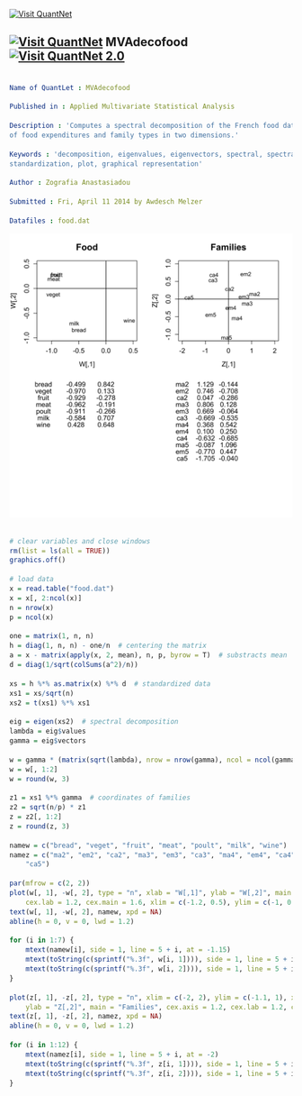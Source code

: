 
[<img src="https://github.com/QuantLet/Styleguide-and-Validation-procedure/blob/master/pictures/banner.png" alt="Visit QuantNet">](http://quantlet.de/index.php?p=info)

## [<img src="https://github.com/QuantLet/Styleguide-and-Validation-procedure/blob/master/pictures/qloqo.png" alt="Visit QuantNet">](http://quantlet.de/) **MVAdecofood** [<img src="https://github.com/QuantLet/Styleguide-and-Validation-procedure/blob/master/pictures/QN2.png" width="60" alt="Visit QuantNet 2.0">](http://quantlet.de/d3/ia)

```yaml

Name of QuantLet : MVAdecofood

Published in : Applied Multivariate Statistical Analysis

Description : 'Computes a spectral decomposition of the French food data and gives a representation
of food expenditures and family types in two dimensions.'

Keywords : 'decomposition, eigenvalues, eigenvectors, spectral, spectral-decomposition,
standardization, plot, graphical representation'

Author : Zografia Anastasiadou

Submitted : Fri, April 11 2014 by Awdesch Melzer

Datafiles : food.dat

```

![Picture1](MVAdecofood-1.png)


```r

# clear variables and close windows
rm(list = ls(all = TRUE))
graphics.off()

# load data
x = read.table("food.dat")
x = x[, 2:ncol(x)]
n = nrow(x)
p = ncol(x)

one = matrix(1, n, n)
h = diag(1, n, n) - one/n  # centering the matrix
a = x - matrix(apply(x, 2, mean), n, p, byrow = T)  # substracts mean
d = diag(1/sqrt(colSums(a^2)/n))

xs = h %*% as.matrix(x) %*% d  # standardized data
xs1 = xs/sqrt(n)
xs2 = t(xs1) %*% xs1

eig = eigen(xs2)  # spectral decomposition
lambda = eig$values
gamma = eig$vectors

w = gamma * (matrix(sqrt(lambda), nrow = nrow(gamma), ncol = ncol(gamma), byrow = T))  # coordinates of food
w = w[, 1:2]
w = round(w, 3)

z1 = xs1 %*% gamma  # coordinates of families
z2 = sqrt(n/p) * z1
z = z2[, 1:2]
z = round(z, 3)

namew = c("bread", "veget", "fruit", "meat", "poult", "milk", "wine")
namez = c("ma2", "em2", "ca2", "ma3", "em3", "ca3", "ma4", "em4", "ca4", "ma5", "em5", 
    "ca5")

par(mfrow = c(2, 2))
plot(w[, 1], -w[, 2], type = "n", xlab = "W[,1]", ylab = "W[,2]", main = "Food", cex.axis = 1.2, 
    cex.lab = 1.2, cex.main = 1.6, xlim = c(-1.2, 0.5), ylim = c(-1, 0.5))
text(w[, 1], -w[, 2], namew, xpd = NA)
abline(h = 0, v = 0, lwd = 1.2)

for (i in 1:7) {
    mtext(namew[i], side = 1, line = 5 + i, at = -1.15)
    mtext(toString(c(sprintf("%.3f", w[i, 1]))), side = 1, line = 5 + i, at = -0.55)
    mtext(toString(c(sprintf("%.3f", w[i, 2]))), side = 1, line = 5 + i, at = 0)
}

plot(z[, 1], -z[, 2], type = "n", xlim = c(-2, 2), ylim = c(-1.1, 1), xlab = "Z[,1]", 
    ylab = "Z[,2]", main = "Families", cex.axis = 1.2, cex.lab = 1.2, cex.main = 1.6)
text(z[, 1], -z[, 2], namez, xpd = NA)
abline(h = 0, v = 0, lwd = 1.2)

for (i in 1:12) {
    mtext(namez[i], side = 1, line = 5 + i, at = -2)
    mtext(toString(c(sprintf("%.3f", z[i, 1]))), side = 1, line = 5 + i, at = -1)
    mtext(toString(c(sprintf("%.3f", z[i, 2]))), side = 1, line = 5 + i, at = -0)
}
```
